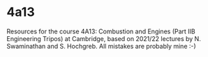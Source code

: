# 4a13
Resources for the course 4A13: Combustion and Engines (Part IIB Engineering Tripos) at Cambridge, based on 2021/22 lectures by N. Swaminathan and S. Hochgreb.
All mistakes are probably mine :-)
